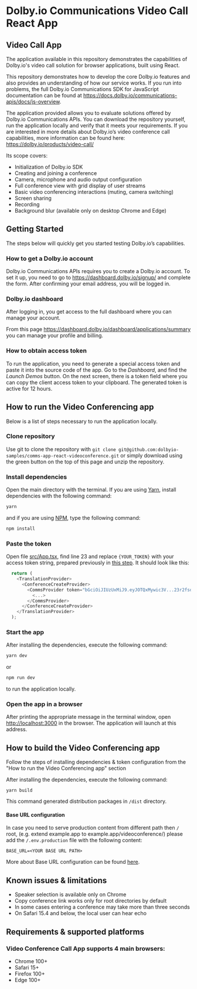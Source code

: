 # Dolby.io Communications Video Call React App

## Video Call App

The application available in this repository demonstrates the capabilities of Dolby.io's video call solution for browser applications, built using React.

This repository demonstrates how to develop the core Dolby.io features and also provides an understanding of how our service works. If you run into problems, the full Dolby.io Communications SDK for JavaScript documentation can be found at <https://docs.dolby.io/communications-apis/docs/js-overview>.

The application provided allows you to evaluate solutions offered by Dolby.io Communications APIs. You can download the repository yourself, run the application locally and verify that it meets your requirements. If you are interested in more details about Dolby.io’s video conference call capabilities, more information can be found here:
<https://dolby.io/products/video-call/>

Its scope covers:

- Initialization of Dolby.io SDK
- Creating and joining a conference
- Camera, microphone and audio output configuration
- Full conference view with grid display of user streams
- Basic video conferencing interactions (muting, camera switching)
- Screen sharing
- Recording
- Background blur (available only on desktop Chrome and Edge)

## Getting Started

The steps below will quickly get you started testing Dolby.io’s capabilities.

### How to get a Dolby.io account

Dolby.io Communications APIs requires you to create a Dolby.io account.
To set it up, you need to go to <https://dashboard.dolby.io/signup/> and complete the form. After confirming your email address, you will be logged in.

### Dolby.io dashboard

After logging in, you get access to the full dashboard where you can manage your account.

From this page <https://dashboard.dolby.io/dashboard/applications/summary> you can manage your profile and billing.

### How to obtain access token

To run the application, you need to generate a special access token and paste it into the source code of the app. Go to the _Dashboard_, and find the _Launch Demos_ button. On the next screen, there is a token field where you can copy the client access token to your clipboard. The generated token is active for 12 hours.

## How to run the Video Conferencing app

Below is a list of steps necessary to run the application locally.

### Clone repository

Use git to clone the repository with
`git clone git@github.com:dolbyio-samples/comms-app-react-videoconference.git`
or simply download using the green button on the top of this page and unzip the repository.

### Install dependencies

Open the main directory with the terminal. If you are using [Yarn](https://yarnpkg.com/), install dependencies with the following command:

```bash
yarn
```

and if you are using [NPM](https://www.npmjs.com/), type the following command:

```bash
npm install
```

### Paste the token

Open file [src/App.tsx](./src/App.tsx), find line 23 and replace `{YOUR_TOKEN}` with your access token string, prepared previously in [this step](#how-to-obtain-access-token). It should look like this:

```javascript
  return (
    <TranslationProvider>
      <ConferenceCreateProvider>
        <CommsProvider token="bGciOiJIUzUxMiJ9.eyJOTQxMywic3V...23r2fsdvsdfsfdsvfd">
          <...>
        </CommsProvider>
      </ConferenceCreateProvider>
    </TranslationProvider>
  );
```

### Start the app

After installing the dependencies, execute the following command:

```bash
yarn dev
```

or

```bash
npm run dev
```

to run the application locally.

### Open the app in a browser

After printing the appropriate message in the terminal window, open <http://localhost:3000> in the browser. The application will launch at this address.

## How to build the Video Conferencing app

Follow the steps of installing dependencies & token configuration from the "How to run the Video Conferencing app" section

After installing the dependencies, execute the following command:

`yarn build`

This command generated distribution packages in `/dist` directory.

#### Base URL configuration

In case you need to serve production content from different path then `/` root, (e.g. extend example.app to example.app/videoconference/) please add the `/.env.production` file with the following content:

```
BASE_URL=<YOUR BASE URL PATH>
```

More about Base URL configuration can be found [here](https://vitejs.dev/config/shared-options.html#base).

## Known issues & limitations

- Speaker selection is available only on Chrome
- Copy conference link works only for root directories by default
- In some cases entering a conference may take more than three seconds
- On Safari 15.4 and below, the local user can hear echo

## Requirements & supported platforms

### Video Conference Call App supports 4 main browsers:

- Chrome 100+
- Safari 15+
- Firefox 100+
- Edge 100+
